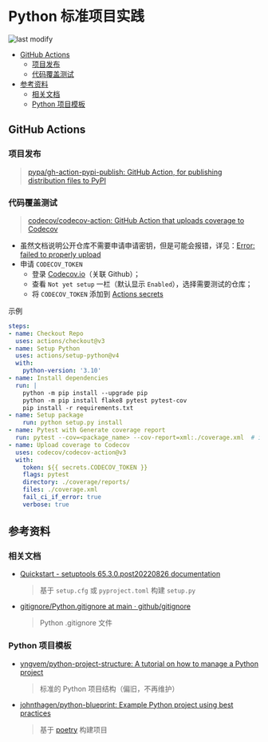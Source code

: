 Python 标准项目实践
===
<!--START_SECTION:badge-->

![last modify](https://img.shields.io/static/v1?label=last%20modify&message=2022-10-13%2001%3A56%3A19&color=yellowgreen&style=flat-square)

<!--END_SECTION:badge-->

<!-- TOC -->
- [GitHub Actions](#github-actions)
    - [项目发布](#项目发布)
    - [代码覆盖测试](#代码覆盖测试)
- [参考资料](#参考资料)
    - [相关文档](#相关文档)
    - [Python 项目模板](#python-项目模板)
<!-- TOC -->


## GitHub Actions

### 项目发布
> [pypa/gh-action-pypi-publish: GitHub Action, for publishing distribution files to PyPI](https://github.com/pypa/gh-action-pypi-publish)


### 代码覆盖测试
> [codecov/codecov-action: GitHub Action that uploads coverage to Codecov](https://github.com/codecov/codecov-action)

- 虽然文档说明公开仓库不需要申请申请密钥，但是可能会报错，详见：[Error: failed to properly upload](https://github.com/codecov/codecov-action/issues/598)
- 申请 `CODECOV_TOKEN`
    - 登录 [Codecov.io](https://app.codecov.io/gh)（关联 Github）；
    - 查看 `Not yet setup` 一栏（默认显示 `Enabled`），选择需要测试的仓库；
    - 将 `CODECOV_TOKEN` 添加到 [Actions secrets](#添加-actions-secrets)

示例
```yaml
steps:
- name: Checkout Repo
  uses: actions/checkout@v3
- name: Setup Python
  uses: actions/setup-python@v4
  with:
    python-version: '3.10'
- name: Install dependencies
  run: |
    python -m pip install --upgrade pip
    python -m pip install flake8 pytest pytest-cov
    pip install -r requirements.txt
- name: Setup package
    run: python setup.py install
- name: Pytest with Generate coverage report
  run: pytest --cov=<package_name> --cov-report=xml:./coverage.xml  # import <package_name>
- name: Upload coverage to Codecov
  uses: codecov/codecov-action@v3
  with:
    token: ${{ secrets.CODECOV_TOKEN }}
    flags: pytest
    directory: ./coverage/reports/
    files: ./coverage.xml
    fail_ci_if_error: true
    verbose: true
```


## 参考资料

### 相关文档
- [Quickstart - setuptools 65.3.0.post20220826 documentation](https://setuptools.pypa.io/en/latest/userguide/quickstart.html)
    > 基于 `setup.cfg` 或 `pyproject.toml` 构建 `setup.py`
- [gitignore/Python.gitignore at main · github/gitignore](https://github.com/github/gitignore/blob/main/Python.gitignore)
    > Python .gitignore 文件 


### Python 项目模板
- [yngvem/python-project-structure: A tutorial on how to manage a Python project](https://github.com/yngvem/python-project-structure)
    > 标准的 Python 项目结构（偏旧，不再维护）
- [johnthagen/python-blueprint: Example Python project using best practices](https://github.com/johnthagen/python-blueprint)
    > 基于 [poetry](https://python-poetry.org/) 构建项目
